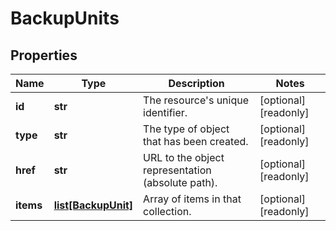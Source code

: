 # BackupUnits

## Properties
| Name | Type | Description | Notes |
| ------------ | ------------- | ------------- | ------------- |
| **id** | **str** | The resource&#39;s unique identifier. | [optional] [readonly]  |
| **type** | **str** | The type of object that has been created. | [optional] [readonly]  |
| **href** | **str** | URL to the object representation (absolute path). | [optional] [readonly]  |
| **items** | [**list[BackupUnit]**](BackupUnit.md) | Array of items in that collection. | [optional] [readonly]  |


